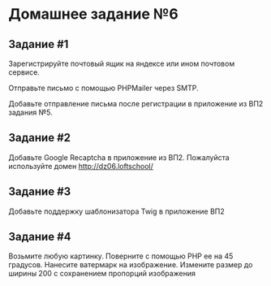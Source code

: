 # Домашнее задание №6

## Задание #1
Зарегистрируйте почтовый ящик на яндексе или ином почтовом сервисе.

Отправьте письмо с помощью PHPMailer через SMTP.

Добавьте отправление письма после регистрации в приложение из ВП2 задания №5. 

## Задание #2
Добавьте Google Recaptcha в приложение из ВП2. Пожалуйста используйте домен http://dz06.loftschool/

## Задание #3
Добавьте поддержку шаблонизатора Twig в приложение ВП2

## Задание #4
Возьмите любую картинку. Поверните с помощью PHP ее на 45 градусов. Нанесите ватермарк на изображение. Измените размер до ширины 200 с сохранением пропорций изображения
